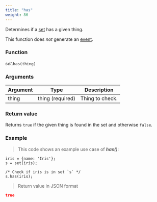 ```yaml
---
title: "has"
weight: 86
---
```


Determines if a [set](..) has a given thing.

This function does *not* generate an [event](../../../overview/events).

### Function

*set*.`has(thing)`

### Arguments

Argument | Type | Description
-------- | ---- | -----------
thing | thing (required) | Thing to check.

### Return value

Returns `true` if the given thing is found in the set and otherwise `false`.

### Example

> This code shows an example use case of ***has()***:

```thingsdb,json_response
iris = {name: 'Iris'};
s = set(iris);

/* Check if iris is in set `s` */
s.has(iris);
```

> Return value in JSON format

```json
true
```
